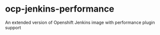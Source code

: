 # ocp-jenkins-performance
An extended version of Openshift Jenkins image with performance plugin support
